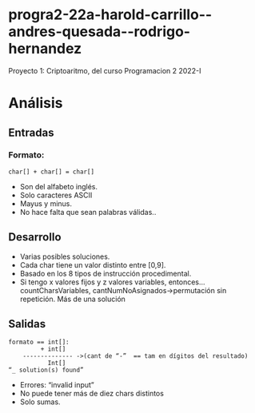 # progra2-22a-harold-carrillo--andres-quesada--rodrigo-hernandez
Proyecto 1: Criptoaritmo, del curso Programacion 2 2022-I

# Análisis

## Entradas
### Formato: 
``` 
char[] + char[] = char[] 
```

- Son del alfabeto inglés.
- Solo caracteres ASCII
- Mayus y minus.
- No hace falta que sean palabras válidas..

## Desarrollo
- Varias posibles soluciones.
- Cada char tiene un valor distinto entre [0,9].
- Basado en los 8 tipos de instrucción procedimental.
- Si tengo x valores fijos y z valores variables, entonces… countCharsVariables, cantNumNoAsignados->permutación sin repetición. Más de una solución

## Salidas 

```  
formato == int[]:
         + int[]
    -------------- ->(cant de “-”  == tam en dígitos del resultado)
           Int[]
“_ solution(s) found”
```

- Errores: “invalid input”
- No puede tener más de diez chars distintos
- Solo sumas.